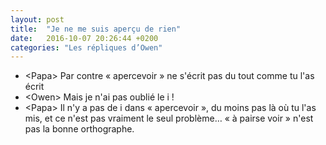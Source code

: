 ```yaml
---
layout: post
title:  "Je ne me suis aperçu de rien"
date:   2016-10-07 20:26:44 +0200
categories: "Les répliques d’Owen"
---
```


-   \<Papa\> Par contre « apercevoir » ne s'écrit pas du tout comme tu l'as écrit
-   \<Owen\> Mais je n'ai pas oublié le i !
-   \<Papa\> Il n'y a pas de i dans « apercevoir », du moins pas là où
    tu l'as mis, et ce n'est pas vraiment le seul problème… « à pairse
    voir » n'est pas la bonne orthographe.
